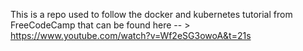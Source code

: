 This is a repo used to follow the docker and kubernetes tutorial from FreeCodeCamp that
can be found here -- > https://www.youtube.com/watch?v=Wf2eSG3owoA&t=21s
